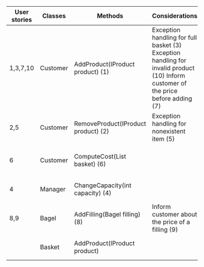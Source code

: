| User stories | Classes   | Methods                                | Considerations                                                                                                                    | Output/Function                                   |
|--------------|-----------|----------------------------------------|-----------------------------------------------------------------------------------------------------------------------------------|---------------------------------------------------|
| 1,3,7,10     | Customer  | AddProduct(IProduct product) (1)       | Exception handling for full basket (3) Exception handling for invalid product (10) Inform customer of the price before adding (7) | Add product to costumers basket                   |
| 2,5          | Customer  | RemoveProduct(IProduct product) (2)    | Exception handling for nonexistent item (5)                                                                                       | Remove product from customers basket              |
| 6            | Customer  | ComputeCost(List<IProduct> basket) (6) |                                                                                                                                   | Compute the total cost of the items in the basket |
| 4            | Manager   | ChangeCapacity(int capacity) (4)       |                                                                                                                                   | Change the capacity of baskets                    |
| 8,9          | Bagel     | AddFilling(Bagel filling) (8)          | Inform customer about the price of a filling (9)                                                                                  | Add fillings to a Bagel                           |
|              | Basket    | AddProduct(IProduct product)           |                                                                                                                                   | Add product to the basket instance                |                                                                                                         |                                |